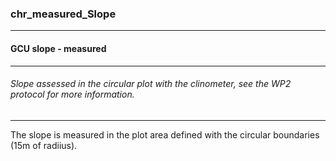### chr_measured_Slope



------
#### GCU slope - measured



------
###### Slope assessed in the circular plot with the clinometer, see the WP2 protocol for more information.



------
The slope is measured in the plot area defined with the circular boundaries (15m of radiius).